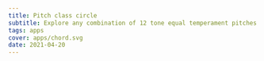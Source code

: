 ```yaml
---
title: Pitch class circle
subtitle: Explore any combination of 12 tone equal temperament pitches
tags: apps
cover: apps/chord.svg
date: 2021-04-20
---
```


<pcset-tool />